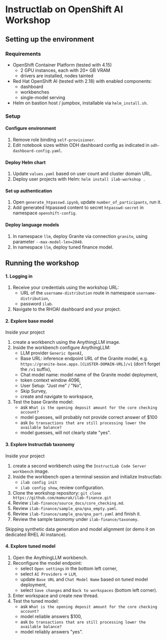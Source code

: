 # Instructlab on OpenShift AI Workshop

## Setting up the environment

### Requirements

- OpenShift Container Platform (tested with 4.15)
    - 2 GPU instances, each with 20+ GB VRAM
    - drivers are installed, nodes tainted
- Red Hat OpenShift AI (tested with 2.18) with enabled components:
    - dashboard
    - workbenches
    - single-model serving
- Helm on bastion host / jumpbox, installable via `helm_install.sh`.

### Setup

#### Configure environment
1. Remove role binding `self-provisioner`.
2. Edit notebook sizes within ODH dashboard config as indicated in `odh-dashboard-config.yaml`.

#### Deploy Helm chart
1. Update `values.yaml` based on user count and cluster domain URL.
2. Deploy user projects with Helm: `helm install ilab-workshop .`

#### Set up authentication
1. Open `generate_htpasswd.ipynb`, update `number_of_participants`, run it.
2. Add generated htpasswd content to secret `htpasswd-secret` in namespace `openshift-config`.

#### Deploy language models
1. In namespace `llm`, deploy Granite via connection `granite`, using parameter `--max-model-len=2048`.
2. In namespace `llm`, deploy tuned finance model.

## Running the workshop

#### 1. Logging in

1. Receive your credentials using the workshop URL:
    - URL of the `username-distribution` route in namespace `username-distribution`,
    - password `ilab`.
2. Navigate to the RHOAI dashboard and your project.

#### 2. Explore base model

Inside your project
1. create a workbench using the AnythingLLM image.
2. Inside the workbench configure AnythingLLM:
    - LLM provider `Generic OpenAI`,
    - Base URL: inference endpoint URL of the Granite model, e.g. `https://granite-base.apps.[CLUSTER-DOMAIN-URL]/v1` (don't forget the `/v1` suffix),
    - Chat model name: model name of the Granite model deployment,
    - token context window 4096,
    - User Setup: "Just me" / "No",
    - Skip Survey,
    - create and navigate to workspace,
3. Test the base Granite model:
    - ask `What is the opening deposit amount for the core checking account?`
    - model guesses, will probably not provide correct answer of $100
    - ask `Do transactions that are still processing lower the available balance?`
    - model guesses, will not clearly state "yes".

#### 3. Explore Instructlab taxonomy

Inside your project
1. create a second workbench using the `InstructLab Code Server workbench` image.
2. Inside the workbench open a terminal session and initialize Instructlab:
    - `ilab config init`
    - `ilab config show`, review configuration.
3. Clone the workshop repository: `git clone https://github.com/mamurak/ilab-finance.git`
4. Review `ilab-finance/source_docs/core_checking.md`.
5. Review `ilab-finance/sample_qna/qna_empty.yaml`.
6. Review `ilab-finance/sample_qna/qna_part.yaml` and finish it.
7. Review the sample taxonomy under `ilab-finance/taxonomy`.

Skipping synthetic data generation and model alignment (or demo it on dedicated RHEL AI instance).

#### 4. Explore tuned model

1. Open the AnythingLLM workbench.
2. Reconfigure the model endpoint:
    - select `Open settings` in the bottom left corner,
    - select `AI Providers` -> `LLM`,
    - update `Base URL` and `Chat Model Name` based on tuned model deployment,
    - select `Save changes` and `Back to workspaces` (bottom left corner).
3. Enter workspace and create new thread.
4. Test the tuned model:
    - ask `What is the opening deposit amount for the core checking account?`
    - model reliable answers $100,
    - ask `Do transactions that are still processing lower the available balance?`
    - model reliably answers "yes".